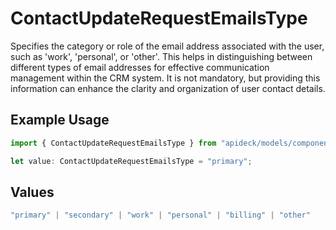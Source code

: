 # ContactUpdateRequestEmailsType

Specifies the category or role of the email address associated with the user, such as 'work', 'personal', or 'other'. This helps in distinguishing between different types of email addresses for effective communication management within the CRM system. It is not mandatory, but providing this information can enhance the clarity and organization of user contact details.

## Example Usage

```typescript
import { ContactUpdateRequestEmailsType } from "apideck/models/components";

let value: ContactUpdateRequestEmailsType = "primary";
```

## Values

```typescript
"primary" | "secondary" | "work" | "personal" | "billing" | "other"
```
